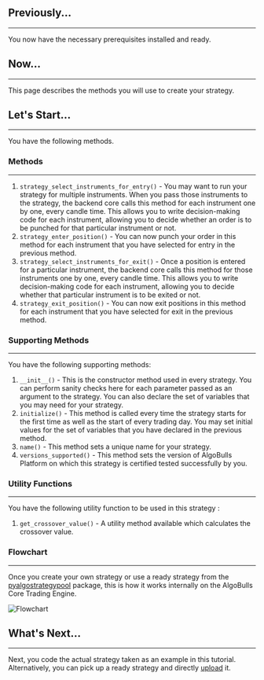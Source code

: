 ## Previously...
---
You now have the necessary prerequisites installed and ready.

## Now...
---
This page describes the methods you will use to create your strategy. 

## Let's Start...
---
You have the following methods.

### Methods
---
1. `strategy_select_instruments_for_entry()` - You may want to run your strategy for multiple instruments. When you pass those instruments to the strategy, 
the backend core calls this method for each instrument one by one, every candle time. This allows you to write decision-making code for each instrument, 
allowing you to decide whether an order is to be punched for that particular instrument or not.
2. `strategy_enter_position()` - You can now punch your order in this method for each instrument that you have selected for entry in the previous method.
3. `strategy_select_instruments_for_exit()` - Once a position is entered for a particular instrument, the backend core calls this method for those 
instruments one by one, every candle time. This allows you to write decision-making code for each instrument, allowing you to decide whether that 
particular instrument is to be exited or not.
4. `strategy_exit_position()` - You can now exit positions in this method for each instrument that you have selected for exit in the previous method.

### Supporting Methods
---
You have the following supporting methods:

1. `__init__()` - This is the constructor method used in every strategy. You can perform sanity checks here for each parameter passed as an argument to the strategy.
You can also declare the set of variables that you may need for your strategy.   
2. `initialize()` - This method is called every time the strategy starts for the first time as well as the start of every trading day. 
You may set initial values for the set of variables that you have declared in the previous method. 
3. `name()` - This method sets a unique name for your strategy.
4. `versions_supported()` - This method sets the version of AlgoBulls Platform on which this strategy is certified tested successfully by you.

### Utility Functions
---
You have the following utility function to be used in this strategy :

1. `get_crossover_value()` - A utility method available which calculates the crossover value. 

### Flowchart
---
Once you create your own strategy or use a ready strategy from the [pyalgostrategypool](https://github.com/algobulls/pyalgostrategypool) package, this is how it works internally on the AlgoBulls Core Trading Engine.

![Flowchart](flow1.png "How does a Strategy work")

## What's Next...
---
Next, you code the actual strategy taken as an example in this tutorial. Alternatively, you can pick up a ready strategy and directly [upload](upload.md) it.
